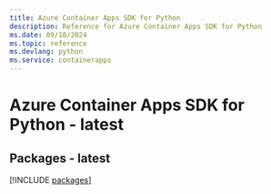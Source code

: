 ```yaml
---
title: Azure Container Apps SDK for Python
description: Reference for Azure Container Apps SDK for Python
ms.date: 09/10/2024
ms.topic: reference
ms.devlang: python
ms.service: containerapps
---
```

# Azure Container Apps SDK for Python - latest
## Packages - latest
[!INCLUDE [packages](container-apps-index.md)]